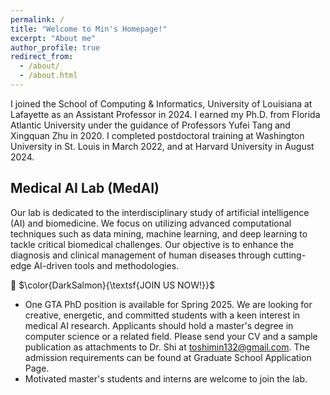 ```yaml
---
permalink: /
title: "Welcome to Min's Homepage!"
excerpt: "About me"
author_profile: true
redirect_from: 
  - /about/
  - /about.html
---
```



I joined the School of Computing & Informatics, University of Louisiana at Lafayette as an Assistant Professor in 2024. I earned my Ph.D. from Florida Atlantic University under the guidance of Professors Yufei Tang and Xingquan Zhu in 2020. I completed postdoctoral training at Washington University in St. Louis in March 2022, and at Harvard University in August 2024. 

## Medical AI Lab (MedAI)

Our lab is dedicated to the interdisciplinary study of artificial intelligence (AI) and biomedicine. We focus on utilizing advanced computational techniques such as data mining, machine learning, and deep learning to tackle critical biomedical challenges. Our objective is to enhance the diagnosis and clinical management of human diseases through cutting-edge AI-driven tools and methodologies.


&#x1F4D9; $\color{DarkSalmon}{\textsf{JOIN US NOW!}}$ 
- One GTA PhD position is available for Spring 2025. We are looking for creative, energetic, and committed students with a keen interest in medical AI research. Applicants should hold a master's degree in computer science or a related field. Please send your CV and a sample publication as attachments to Dr. Shi at toshimin132@gmail.com. The admission requirements can be found at <a href="https://louisiana.edu/graduateschool/admissions/admissions-requirements" style="text-decoration: none;" target="_blank">Graduate School Application Page</a>.
- Motivated master's students and interns are welcome to join the lab.



<!--
## My Schedule

You can find my schedule [here](https://calendar.google.com/calendar/embed?mode=week&src=5k0ift9l47qhd7l06ugfegc4f0%40group.calendar.google.com&ctz=America%2FLos_Angeles). The "Week" view will present you the details of slots.

<iframe src="https://calendar.google.com/calendar/embed?height=600&amp;wkst=1&amp;bgcolor=%23ffffff&amp;ctz=America%2FLos_Angeles&amp;src=NWswaWZ0OWw0N3FoZDdsMDZ1Z2ZlZ2M0ZjBAZ3JvdXAuY2FsZW5kYXIuZ29vZ2xlLmNvbQ&amp;color=%23D50000&amp;mode=week&amp;showTitle=0&amp;showNav=1&amp;showCalendars=0" style="border:solid 1px #777" width="800" height="600" frameborder="0" scrolling="no"></iframe>


## Prospective Students

I'm actively recruiting students who are excited about doing fun research. My lab has openings for PhD students and research internship opportunities for master/undergrad students (UCSD or external). Please check the following items before sending me an email.

- **Applicants for UCSD PhD Program**: Please make sure that you have applied online (CSE PhD Program and/or HDSI PhD Program) and select my name as one of the faculty members that you wish to work with. I will carefully review every applicantion that mentioned my name.
- **Research Internship Opportunities**:
    * **If you are currently at UCSD**: I only take students who (1) have a clear research problem/objective and some initial ideas; (2) have relevant research experiences or have strong background in math/stats/physics; and (3) could devote enough time on research. Please highlight these in your email including a time plan.
    * **If you are not at UCSD** (e.g., Summer Internship): Visitors are mostly recommended by my collaborators and have their own funding support. The minimum duration of stay at UCSD is 12 weeks (preferably 6 months - 1 year). Please indicate the time range in your email.

**In your email**, please include the following items:
- Title as "Prospective Student: YourName - YourAffliation"
- Briefly introduce what research problem that you are interested in. What are the current state-of-the-art solutions and why do you think you can further improve over them?
- Briefly introduce yourself, including education background, research experiences, and programming skills.
- Briefly explain your motivations and expectations of working with me.
- Include a PDF version of your CV.

-->
